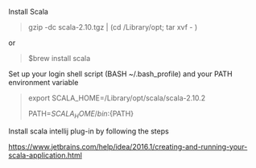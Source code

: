 
Install Scala

> gzip -dc scala-2.10.tgz | (cd /Library/opt; tar xvf - )

or

> $brew install scala

Set up your login shell script (BASH ~/.bash_profile) and your PATH environment variable


> export SCALA_HOME=/Library/opt/scala/scala-2.10.2
>
> PATH=${SCALA_HOME}/bin:${PATH}


Install scala intellij plug-in by following the steps

https://www.jetbrains.com/help/idea/2016.1/creating-and-running-your-scala-application.html